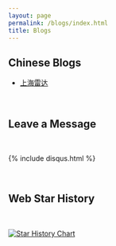 ```yaml
---
layout: page
permalink: /blogs/index.html
title: Blogs
---
```


## Chinese Blogs



- [上海雷达](https://shepherdchinacan.github.io/blogs/Shanghai-Radar/)


<br>

## Leave a Message

<br>

{% include disqus.html %} 

<br>

## Web Star History

<br>

[![Star History Chart](https://api.star-history.com/svg?repos=GuangLun2000/GuangLun2000.github.io&type=Date)](https://star-history.com/#GuangLun2000/GuangLun2000.github.io&Date)

<br>
